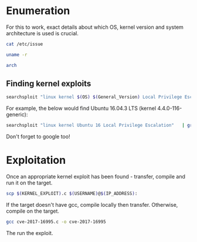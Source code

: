 # Enumeration
For this to work, exact details about which OS, kernel version and system architecture is used is crucial.
```bash
cat /etc/issue
```
```bash
uname -r
```
```bash
arch
```
## Finding kernel exploits
```bash
searchsploit "linux kernel $(OS) $(General_Version) Local Privilege Escalation"   | grep  "$(Kernel Version)." | grep -v " < $(Exact_Version_Number)" | grep -v "$(Higher_Version)"
```
For example, the below would find Ubuntu 16.04.3 LTS (kernel 4.4.0-116-generic):
```bash
searchsploit "linux kernel Ubuntu 16 Local Privilege Escalation"   | grep  "4." | grep -v " < 4.4.0" | grep -v "4.8"
```
Don't forget to google too!
# Exploitation
Once an appropriate kernel exploit has been found - transfer, compile and run it on the target.
```bash
scp $(KERNEL_EXPLOIT).c $(USERNAME)@$(IP_ADDRESS):
```
If the target doesn't have gcc, compile locally then transfer. Otherwise, compile on the target.
```bash
gcc cve-2017-16995.c -o cve-2017-16995
```
The run the exploit.
